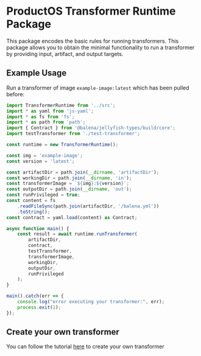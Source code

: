 # ProductOS Transformer Runtime Package

This package encodes the basic rules for running transformers. This package allows you to obtain the minimal functionality to run a transformer by providing input, artifact, and output targets.

## Example Usage

Run a transformer of image `example-image:latest` which has been pulled before:

```js
import TransformerRuntime from '../src';
import * as yaml from 'js-yaml';
import * as fs from 'fs';
import * as path from 'path';
import { Contract } from '@balena/jellyfish-types/build/core';
import testTransformer from './test-transformer';

const runtime = new TransformerRuntime();

const img = 'example-image';
const version = 'latest';

const artifactDir = path.join(__dirname, 'artifactDir');
const workingDir = path.join(__dirname, 'in');
const transformerImage = `${img}:${version}`;
const outputDir = path.join(__dirname, 'out');
const runPrivileged = true;
const content = fs
	.readFileSync(path.join(artifactDir, '/balena.yml'))
	.toString();
const contract = yaml.load(content) as Contract;

async function main() {
	const result = await runtime.runTransformer(
		artifactDir,
		contract,
		testTransformer,
		transformerImage,
		workingDir,
		outputDir,
		runPrivileged
	);
}

main().catch(err => {
	console.log("error executing your transformer:", err);
	process.exit(1);
});
```

## Create your own transformer

You can follow the tutorial [here](https://docs.google.com/document/d/1iPsyXBjnvzG25hNHztIFsUcLDM1gSAIhNTHJDY8pZJ0/) to create your own transformer
